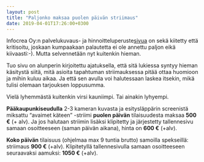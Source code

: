 ```yaml
---
layout: post
title: "Paljonko maksaa puolen päivän striimaus"
date: 2019-04-01T17:26:00+0300
---
```


Infocrea Oy:n palvelukuvaus- ja hinnoitteluperuste[sivua](https://www.infocrea.fi/tarjous/) on sekä kiitetty että kritisoitu, joskaan kumpaakaan palautetta ei ole annettu paljon eikä kiivaasti:-). Mutta selvennetään nyt kuitenkin hieman.<!--more-->

Tuo sivu on alunperin kirjoitettu ajatuksella, että sitä lukiessa syntyy hieman käsitystä siitä, mitä asioita tapahtuman striimauksessa pitää ottaa huomioon ja mihin kuluu aikaa. Ja että sen avulla voi halutessaan laskea itsekin, mikä tulisi olemaan tarjouksen loppusumma.

Vielä lyhemmästä kuitenkin virsi kauniimpi. Tai ainakin lyhyempi.

**Pääkaupunkiseudulla** 2-3 kameran kuvasta ja esitysläppärin screenistä miksattu “avaimet käteen” -striimi **puolen päivän** tilaisuudesta maksaa **500 €** (+ alv). Ja jos halutaan striimin lisäksi klipitetty ja järjestetty tallennesivu samaan osoitteeseen (saman päivän aikana), hinta on **600 €** (+alv).

**Koko päivän** tilaisuus (ohjelmaa max 9 tuntia brutto) samoilla spekseillä: striimaus **900 €** (+alv). Klipitetyllä tallennesivulla samaan osoitteeseen seuraavaksi aamuksi: **1050 €** (+alv). 
